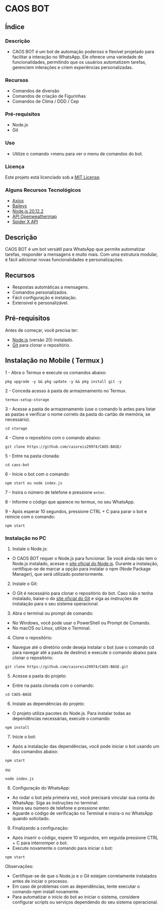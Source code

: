 # CAOS BOT

## Índice

### Descrição
- CAOS BOT é um bot de automação poderoso e flexível projetado para facilitar a interação no WhatsApp. Ele oferece uma variedade de funcionalidades, permitindo que os usuários automatizem tarefas, gerenciem interações e criem experiências personalizadas.
### Recursos
- Comandos de diversão
- Comandos de criação de Figurinhas
- Comandos de Clima / DDD / Cep
### Pré-requisitos
- Node.js
- Git
### Uso
- Utilize o comando >menu para ver o menu de comandos do bot.
### Licença
Este projeto está licenciado sob a [MIT License](LICENSE).
### Alguns Recursos Tecnológicos

- [Axios](https://axios-http.com/ptbr/docs/intro)
- [Baileys](https://github.com/WhiskeySockets/Baileys)
- [Node.js 20.12.2](https://nodejs.org/en)
- [API Openweathermap](openweathermap.org)
- [Spider X API](https://api.spiderx.com.br)
## Descrição

CAOS BOT é um bot versátil para WhatsApp que permite automatizar tarefas, responder a mensagens e muito mais. Com uma estrutura modular, é fácil adicionar novas funcionalidades e personalizações.

## Recursos

- Respostas automáticas a mensagens.
- Comandos personalizados.
- Fácil configuração e instalação.
- Extensível e personalizável.

## Pré-requisitos

Antes de começar, você precisa ter:

- [Node.js](https://nodejs.org/) (versão 20) instalado.
- [Git](https://git-scm.com/) para clonar o repositório.

## Instalação no Mobile ( Termux )
1 - Abra o Termux e execute os comandos abaixo:
```
pkg upgrade -y && pkg update -y && pkg install git -y
```

2 - Conceda acesso à pasta de armazenamento no Termux.
```
termux-setup-storage
```

3 - Acesse a pasta de armazenamento (use o comando ls antes para listar as pastas e verificar o nome correto da pasta do cartão de memória, se necessário).
```
cd storage
```

4 - Clone o repositório com o comando abaixo:
```
git clone https://github.com/caioreis29974/CAOS-BASE/
```

5 - Entre na pasta clonada:
```
cd caos-bot
```

6 - Inicie o bot com o comando:
```
npm start ou node index.js
```

7 - Insira o número de telefone e pressione `enter`.

8 - Informe o código que aparece no termux, no seu WhatsApp.

9 - Após esperar 10 segundos, pressione CTRL + C para parar o bot e reinicie com o comando:
```
npm start
```

### Instalação no PC

1. Instale o Node.js:
- O CAOS BOT requer o Node.js para funcionar. Se você ainda não tem o Node.js instalado, acesse o [site oficial do Node.js](https://nodejs.org).
Durante a instalação, certifique-se de marcar a opção para instalar o npm (Node Package Manager), que será utilizado posteriormente.

2. Instale o Git:
- O Git é necessário para clonar o repositório do bot. Caso não o tenha instalado, baixe-o do [site oficial do Git](https://git-scm.com) e siga as instruções de instalação para o seu sistema operacional.

3. Abra o terminal ou prompt de comando:
- No Windows, você pode usar o PowerShell ou Prompt de Comando.
- No macOS ou Linux, utilize o Terminal.

4. Clone o repositório:
- Navegue até o diretório onde deseja instalar o bot (use o comando cd para navegar até a pasta de destino) e execute o comando abaixo para clonar o repositório:
```
git clone https://github.com/caioreis29974/CAOS-BASE.git
```

5. Acesse a pasta do projeto:
- Entre na pasta clonada com o comando:
```
cd CAOS-BASE
```

6. Instale as dependências do projeto:
- O projeto utiliza pacotes do Node.js. Para instalar todas as dependências necessárias, execute o comando:
```
npm install
```

7. Inicie o bot:
- Após a instalação das dependências, você pode iniciar o bot usando um dos comandos abaixo:
```
npm start
```
ou
```
node index.js
```

8. Configuração do WhatsApp:

- Ao rodar o bot pela primeira vez, você precisará vincular sua conta do WhatsApp. Siga as instruções no terminal:
- Insira seu número de telefone e pressione enter.
- Aguarde o código de verificação no Terminal e insira-o no WhatsApp quando solicitado.

9. Finalizando a configuração:
- Após inserir o código, espere 10 segundos, em seguida pressione CTRL + C para interromper o bot.
- Execute novamente o comando para iniciar o bot:
```
npm start
```

Observações:
- Certifique-se de que o Node.js e o Git estejam corretamente instalados antes de iniciar o processo.
- Em caso de problemas com as dependências, tente executar o comando npm install novamente.
- Para automatizar o início do bot ao iniciar o sistema, considere configurar scripts ou serviços dependendo do seu sistema operacional.
